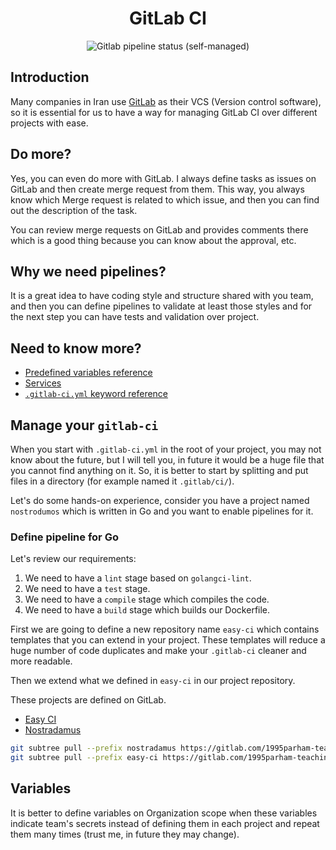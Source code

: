 <h1 align="center"> GitLab CI </h1>

<p align="center">
  <img alt="Gitlab pipeline status (self-managed)" src="https://img.shields.io/gitlab/pipeline-status/1995parham-teaching%2Fnostradamus?style=for-the-badge&logo=gitlab&logoColor=orange">
</p>

## Introduction

Many companies in Iran use [GitLab](https://about.gitlab.com/) as their VCS (Version control software), so it is essential for us
to have a way for managing GitLab CI over different projects with ease.

## Do more?

Yes, you can even do more with GitLab. I always define tasks as issues on GitLab and then create merge request from them.
This way, you always know which Merge request is related to which issue, and then you can find out the description of the task.

You can review merge requests on GitLab and provides comments there which is a good thing because you can know about the
approval, etc.

## Why we need pipelines?

It is a great idea to have coding style and structure shared with you team, and then you can define pipelines to validate at
least those styles and for the next step you can have tests and validation over project.

## Need to know more?

- [Predefined variables reference](https://docs.gitlab.com/ee/ci/variables/predefined_variables.html)
- [Services](https://docs.gitlab.com/ee/ci/services/)
- [`.gitlab-ci.yml` keyword reference](https://docs.gitlab.com/ee/ci/yaml/)

## Manage your `gitlab-ci`

When you start with `.gitlab-ci.yml` in the root of your project, you may not know about the future, but I will tell you,
in future it would be a huge file that you cannot find anything on it.
So, it is better to start by splitting and put files in a directory (for example named it `.gitlab/ci/`).

Let's do some hands-on experience, consider you have a project named `nostrodumos` which is written in Go
and you want to enable pipelines for it.

### Define pipeline for Go

Let's review our requirements:

1. We need to have a `lint` stage based on `golangci-lint`.
2. We need to have a `test` stage.
3. We need to have a `compile` stage which compiles the code.
4. We need to have a `build` stage which builds our Dockerfile.

First we are going to define a new repository name `easy-ci` which contains
templates that you can extend in your project. These templates will reduce a huge
number of code duplicates and make your `.gitlab-ci` cleaner and more readable.

Then we extend what we defined in `easy-ci` in our project repository.

These projects are defined on GitLab.

- [Easy CI](https://gitlab.com/1995parham-teaching/easy-ci)
- [Nostradamus](https://gitlab.com/1995parham-teaching/nostradamus)

```bash
git subtree pull --prefix nostradamus https://gitlab.com/1995parham-teaching/nostradamus.git  main --squash                                                                                                                                                                                                                                                                                      19:03   Linux 6.4.9-zen1-1-zen
git subtree pull --prefix easy-ci https://gitlab.com/1995parham-teaching/easy-ci.git  main --squash                                                                                                                                                                                                                                                                                      19:03   Linux 6.4.9-zen1-1-zen
```

## Variables

It is better to define variables on Organization scope when these variables
indicate team's secrets instead of defining them in each project and repeat
them many times (trust me, in future they may change).
